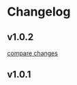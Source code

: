 # Changelog


## v1.0.2

[compare changes](https://github.com/sosensible/nuxt-sosui/compare/v1.0.1...v1.0.2)

## v1.0.1

